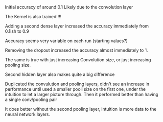 Initial accuracy of around 0.1
Likely due to the convolution layer

The Kernel is also trained!!!!

Adding a second dense layer increased the accuracy immediately from 0.1ish to 0.9

Accuracy seems very variable on each run (starting values?)

Removing the dropout increased the accuracy almost immediately to 1.

The same is true with just increasing Convolution size, or just increasing pooling size. 

Second hidden layer also makes quite a big difference

Duplicated the convulution and pooling layers, didn't see an increase in performance until used a smaller pooll size on the first one, under the intuition to let a larger picture through. Then it performed better than having a single conv/pooling pair

It does better without the second pooling layer, intuition is more data to the neural network layers.